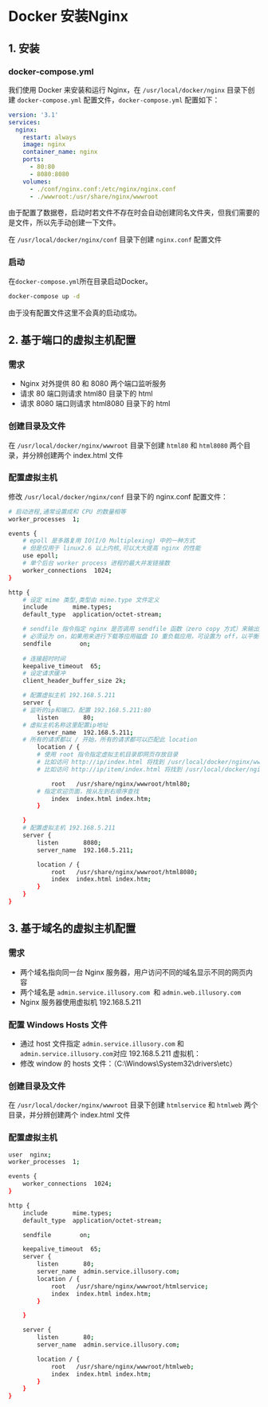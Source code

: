 # Docker 安装Nginx

## 1. 安装

### docker-compose.yml

我们使用 Docker 来安装和运行 Nginx，在 `/usr/local/docker/nginx` 目录下创建 `docker-compose.yml` 配置文件，`docker-compose.yml` 配置如下：

```yml
version: '3.1'
services:
  nginx:
    restart: always
    image: nginx
    container_name: nginx
    ports:
      - 80:80
      - 8080:8080
    volumes:
      - ./conf/nginx.conf:/etc/nginx/nginx.conf
      - ./wwwroot:/usr/share/nginx/wwwroot
```

由于配置了数据卷，启动时若文件不存在时会自动创建同名文件夹，但我们需要的是文件，所以先手动创建一下文件。

在 `/usr/local/docker/nginx/conf` 目录下创建 `nginx.conf` 配置文件

### 启动

在`docker-compose.yml`所在目录启动Docker。

```bash
docker-compose up -d
```

由于没有配置文件这里不会真的启动成功。

## 2. 基于端口的虚拟主机配置

### 需求

- Nginx 对外提供 80 和 8080 两个端口监听服务
- 请求 80 端口则请求 html80 目录下的 html
- 请求 8080 端口则请求 html8080 目录下的 html

### 创建目录及文件

在 `/usr/local/docker/nginx/wwwroot` 目录下创建 `html80` 和 `html8080` 两个目录，并分辨创建两个 index.html 文件

### 配置虚拟主机

修改 `/usr/local/docker/nginx/conf` 目录下的 nginx.conf 配置文件：

```bash
# 启动进程,通常设置成和 CPU 的数量相等
worker_processes  1;

events {
    # epoll 是多路复用 IO(I/O Multiplexing) 中的一种方式
    # 但是仅用于 linux2.6 以上内核,可以大大提高 nginx 的性能
    use epoll;
    # 单个后台 worker process 进程的最大并发链接数
    worker_connections  1024;
}

http {
    # 设定 mime 类型,类型由 mime.type 文件定义
    include       mime.types;
    default_type  application/octet-stream;

    # sendfile 指令指定 nginx 是否调用 sendfile 函数（zero copy 方式）来输出文件，对于普通应用，
    # 必须设为 on，如果用来进行下载等应用磁盘 IO 重负载应用，可设置为 off，以平衡磁盘与网络 I/O 处理速度，降低系统的 uptime.
    sendfile        on;
    
    # 连接超时时间
    keepalive_timeout  65;
    # 设定请求缓冲
    client_header_buffer_size 2k;

    # 配置虚拟主机 192.168.5.211
    server {
	# 监听的ip和端口，配置 192.168.5.211:80
        listen       80;
	# 虚拟主机名称这里配置ip地址
        server_name  192.168.5.211;
	# 所有的请求都以 / 开始，所有的请求都可以匹配此 location
        location / {
	    # 使用 root 指令指定虚拟主机目录即网页存放目录
	    # 比如访问 http://ip/index.html 将找到 /usr/local/docker/nginx/wwwroot/html80/index.html
	    # 比如访问 http://ip/item/index.html 将找到 /usr/local/docker/nginx/wwwroot/html80/item/index.html

            root   /usr/share/nginx/wwwroot/html80;
	    # 指定欢迎页面，按从左到右顺序查找
            index  index.html index.htm;
        }

    }
    # 配置虚拟主机 192.168.5.211
    server {
        listen       8080;
        server_name  192.168.5.211;

        location / {
            root   /usr/share/nginx/wwwroot/html8080;
            index  index.html index.htm;
        }
    }
}
```

## 3. 基于域名的虚拟主机配置

### 需求

- 两个域名指向同一台 Nginx 服务器，用户访问不同的域名显示不同的网页内容
- 两个域名是 `admin.service.illusory.com `和 `admin.web.illusory.com`
- Nginx 服务器使用虚拟机 192.168.5.211

### 配置 Windows Hosts 文件

- 通过 host 文件指定 `admin.service.illusory.com` 和`admin.service.illusory.com`对应 192.168.5.211 虚拟机：
- 修改 window 的 hosts 文件：（C:\Windows\System32\drivers\etc）

### 创建目录及文件

在 `/usr/local/docker/nginx/wwwroot` 目录下创建 `htmlservice` 和 `htmlweb` 两个目录，并分辨创建两个 index.html 文件

### 配置虚拟主机

```bash
user  nginx;
worker_processes  1;

events {
    worker_connections  1024;
}

http {
    include       mime.types;
    default_type  application/octet-stream;

    sendfile        on;

    keepalive_timeout  65;
    server {
        listen       80;
        server_name  admin.service.illusory.com;
        location / {
            root   /usr/share/nginx/wwwroot/htmlservice;
            index  index.html index.htm;
        }

    }

    server {
        listen       80;
        server_name  admin.service.illusory.com;

        location / {
            root   /usr/share/nginx/wwwroot/htmlweb;
            index  index.html index.htm;
        }
    }
}
```
